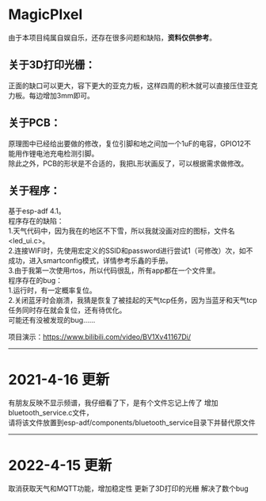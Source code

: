 # MagicPlxel
由于本项目纯属自娱自乐，还存在很多问题和缺陷，**资料仅供参考**。
## 关于3D打印光栅：
正面的缺口可以更大，容下更大的亚克力板，这样四周的积木就可以直接压住亚克力板。每边增加3mm即可。
## 关于PCB：
原理图中已经给出要做的修改，复位引脚和地之间加一个1uF的电容，GPIO12不能用作锂电池充电检测引脚。  
除此之外，PCB的形状是不合适的，我把L形状画反了，可以根据需求做修改。
## 关于程序：
基于esp-adf 4.1。  
程序存在的缺陷：  
1.天气代码中，因为我在的地区不下雪，所以我就没画对应的图标，文件名<led_ui.c>。  
2.连接WIFI时，先使用宏定义的SSID和password进行尝试1（可修改）次，如不成功，进入smartconfig模式，详情参考乐鑫的手册。  
3.由于我第一次使用rtos，所以代码很乱，所有app都在一个文件里。  
程序存在的bug：  
1.运行时，有一定概率复位。  
2.关闭蓝牙时会崩溃，我猜是恢复了被挂起的天气tcp任务，因为当蓝牙和天气tcp任务同时存在就会复位，还有待优化。  
可能还有没被发现的bug......  
  
项目演示：https://www.bilibili.com/video/BV1Xv41167Di/

------------------------------------------------------------------------------------------  
# 2021-4-16 更新  
有朋友反映不显示频谱，我仔细看了下，是有个文件忘记上传了
增加bluetooth_service.c文件，  
请将该文件放置到esp-adf/components/bluetooth_service目录下并替代原文件

------------------------------------------------------------------------------------------  
# 2022-4-15 更新  
取消获取天气和MQTT功能，增加稳定性
更新了3D打印的光栅
解决了数个bug
